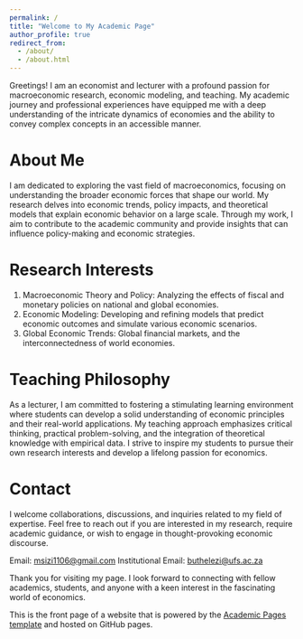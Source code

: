 ```yaml
---
permalink: /
title: "Welcome to My Academic Page"
author_profile: true
redirect_from: 
  - /about/
  - /about.html
---
```


Greetings! I am an economist and lecturer with a profound passion for macroeconomic research, economic modeling, and teaching. My academic journey and professional experiences have equipped me with a deep understanding of the intricate dynamics of economies and the ability to convey complex concepts in an accessible manner.

**About Me**
======
I am dedicated to exploring the vast field of macroeconomics, focusing on understanding the broader economic forces that shape our world. My research delves into economic trends, policy impacts, and theoretical models that explain economic behavior on a large scale. Through my work, I aim to contribute to the academic community and provide insights that can influence policy-making and economic strategies.

**Research Interests**
======
1. Macroeconomic Theory and Policy: Analyzing the effects of fiscal and monetary policies on national and global economies.
2. Economic Modeling: Developing and refining models that predict economic outcomes and simulate various economic scenarios.
2. Global Economic Trends: Global financial markets, and the interconnectedness of world economies.

**Teaching Philosophy**
======
As a lecturer, I am committed to fostering a stimulating learning environment where students can develop a solid understanding of economic principles and their real-world applications. My teaching approach emphasizes critical thinking, practical problem-solving, and the integration of theoretical knowledge with empirical data. I strive to inspire my students to pursue their own research interests and develop a lifelong passion for economics.

Contact
======
I welcome collaborations, discussions, and inquiries related to my field of expertise. Feel free to reach out if you are interested in my research, require academic guidance, or wish to engage in thought-provoking economic discourse.

Email: msizi1106@gmail.com
Institutional Email: buthelezi@ufs.ac.za

Thank you for visiting my page. I look forward to connecting with fellow academics, students, and anyone with a keen interest in the fascinating world of economics.


This is the front page of a website that is powered by the [Academic Pages template](https://github.com/academicpages/academicpages.github.io) and hosted on GitHub pages.
